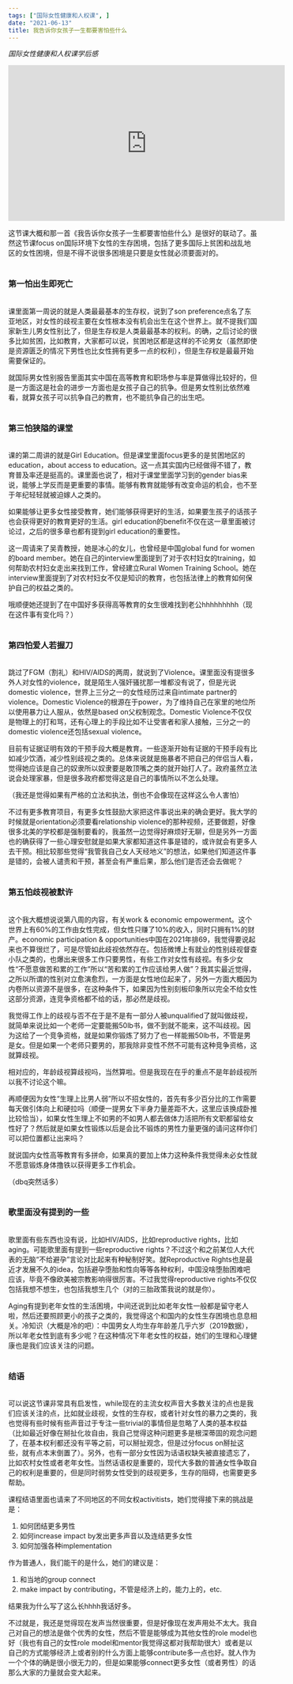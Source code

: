 ```yaml
---
tags: ["国际女性健康和人权课", ]
date: "2021-06-13"
title: 我告诉你女孩子一生都要害怕些什么
---
```


*国际女性健康和人权课学后感*

<div class="videoWrapper">
<iframe width="560" height="315" src="https://www.youtube.com/embed/d5Se_8pFw5I" title="YouTube video player" frameborder="0" allow="accelerometer; autoplay; clipboard-write; encrypted-media; gyroscope; picture-in-picture" allowfullscreen></iframe>
</div>

这节课大概和那一首《我告诉你女孩子一生都要害怕些什么》是很好的联动了。虽然这节课focus on国际环境下女性的生存困境，包括了更多国际上贫困和战乱地区的女性困境，但是不得不说很多困境是只要是女性就必须要面对的。
<br />
<br />

### 第一怕出生即死亡
<br />
课里面第一周说的就是人类最最基本的生存权，说到了son preference点名了东亚地区，对女性的歧视主要在女性根本没有机会出生在这个世界上。就不提我们国家新生儿男女性别比了，但是生存权是人类最最基本的权利。的确，之后讨论的很多比如贫困，比如教育，大家都可以说，贫困地区都是这样的不论男女（虽然即使是资源匮乏的情况下男性也比女性拥有更多一点的权利），但是生存权是最最开始需要保证的。

就国际男女性别报告里面其实中国在高等教育和职场参与率是算做得比较好的，但是一方面这是社会的进步一方面也是女孩子自己的抗争。但是男女性别比依然难看，就算女孩子可以抗争自己的教育，也不能抗争自己的出生吧。
<br />
<br />

### 第三怕狭隘的课堂
<br />
课的第二周讲的就是Girl Education。但是课堂里面focus更多的是贫困地区的education，about access to education。这一点其实国内已经做得不错了，教育普及率还是挺高的。课里面也说了，相对于课堂里面学习到的gender bias来说，能够上学反而是更重要的事情。能够有教育就能够有改变命运的机会，也不至于年纪轻轻就被迫嫁人之类的。

如果能够让更多女性接受教育，她们能够获得更好的生活，如果要生孩子的话孩子也会获得更好的教育更好的生活。girl education的benefit不仅在这一章里面被讨论过，之后的很多章也都有提到girl education的重要性。

这一周请来了吴青教授，她是冰心的女儿，也曾经是中国global fund for women的board member。她在自己的interview里面提到了对于农村妇女的training，如何帮助农村妇女走出来找到工作，曾经建立Rural Women Training School。她在interview里面提到了对农村妇女不仅是知识的教育，也包括法律上的教育如何保护自己的权益之类的。

哦顺便她还提到了在中国好多获得高等教育的女生很难找到老公hhhhhhhhh（现在这件事有变化吗？）
<br />
<br />

### 第四怕爱人若握刀
<br />
跳过了FGM（割礼）和HIV/AIDS的两周，就说到了Violence。课里面没有提很多外人对女性的violence，就是陌生人强奸骚扰那一堆都没有说了，但是光说domestic violence，世界上三分之一的女性经历过来自intimate partner的violence。Domestic Violence的根源在于power，为了维持自己在家里的地位所以使用暴力让人服从，依然是based on父权制观念。Domestic Violence不仅仅是物理上的打和骂，还有心理上的手段比如不让受害者和家人接触，三分之一的domestic violence还包括sexual violence。

目前有证据证明有效的干预手段大概是教育。一些逐渐开始有证据的干预手段有比如减少饮酒，减少性别歧视之类的。总体来说就是施暴者不把自己的伴侣当人看，觉得她应该是自己的奴隶所以奴隶要是敢顶嘴之类的就开始打人了。政府虽然立法说会处理家暴，但是很多政府都觉得这是自己的事情所以不怎么处理。

（我还是觉得如果有严格的立法和执法，倒也不会像现在这样这么令人害怕）

不过有更多教育项目，有更多女性鼓励大家把这件事说出来的确会更好。我大学的时候就是orientation必须要看relationship violence的那种视频，还要做题，好像很多北美的学校都是强制要看的，我虽然一边觉得好麻烦好无聊，但是另外一方面也的确获得了一些心理安慰就是如果大家都知道这件事是错的，或许就会有更多人去干预。相比较那些觉得“我管我自己女人天经地义”的想法，如果他们知道这件事是错的，会被人谴责和干预，甚至会有严重后果，那么他们是否还会去做呢？
<br />
<br />

### 第五怕歧视被默许
<br />
这个我大概想说说第八周的内容，有关work & economic empowerment。这个世界上有60%的工作由女性完成，但女性只赚了10%的收入，同时只拥有1%的财产。economic participation & opportunities中国在2021年排69，我觉得要说起来也不算很烂了，可是尽管如此歧视依然存在。包括微博上有就业的性别歧视督查小队之类的，也爆出来很多工作只要男性，有些工作对女性有歧视。有多少女性“不愿意做苦和累的工作”所以“苦和累的工作应该给男人做”？我其实最近觉得，之所以所谓的性别对立愈演愈烈，一方面是女性地位起来了，另外一方面大概因为内卷所以资源不是很多，在这种条件下，如果因为性别刻板印象所以完全不给女性这部分资源，连竞争资格都不给的话，那必然是歧视。

我觉得工作上的歧视与否不在于是不是有一部分人被unqualified了就叫做歧视，就简单来说比如一个老师一定要能搬50lb书，做不到就不能来，这不叫歧视。因为这给了一个竞争资格，就是如果你锻炼了努力了也一样能搬50lb书，不管是男是女。但是如果一个老师只要男的，那我除非变性不然不可能有这种竞争资格，这就算歧视。

相对应的，年龄歧视算歧视吗，当然算啦。但是我现在在乎的重点不是年龄歧视所以我不讨论这个嘛。

再顺便因为女性“生理上比男人弱”所以不招女性的，首先有多少百分比的工作需要每天做引体向上和硬拉吗（顺便一提男女下半身力量差距不大，这里应该换成卧推比较恰当），如果女性生理上不如男的不如男人都去做体力活把所有文职都留给女性好了？然后就是如果女性锻炼以后是会比不锻炼的男性力量更强的请问这样你们可以把位置都让出来吗？

就说国内女性高等教育有多拼命，如果真的要加上体力这种条件我觉得未必女性就不愿意锻炼身体撸铁以获得更多工作机会。

（dbq突然话多）
<br />
<br />

### 歌里面没有提到的一些
<br />
歌里面有些东西也没有说，比如HIV/AIDS，比如reproductive rights，比如aging。可能歌里面有提到一些reproductive rights？不过这个和之前某位人大代表的无脑“不给避孕”言论对比起来有种秘制好笑。就Reproductive Rights也是最近才发展不久的idea，包括避孕堕胎和性向等等各种权利，中国没啥堕胎困难吧应该，毕竟不像欧美被宗教影响得很厉害。不过我觉得reproductive rights不仅仅包括我想不想生，也包括我想生几个（对的三胎政策我说的就是你）。

Aging有提到老年女性的生活困境，中间还说到比如老年女性一般都是留守老人啦，然后还要照顾更小的孩子之类的，我觉得这个和国内的女性生存困境也息息相关。冷知识（大概是冷的吧）：中国男女人均生存年龄差几乎六岁（2019数据），所以年老女性到底有多少呢？在这种情况下年老女性的权益，她们的生理和心理健康也是我们应该关注的问题。
<br />
<br />

### 结语
<br />
可以说这节课非常具有启发性，while现在的主流女权声音大多数关注的点也是我们应该关注的点，比如就业歧视，女性的生存权，或者针对女性的暴力之类的，我也觉得有些时候有些声音过于专注一些trivial的事情但是忽略了人类的基本权益（比如最近好像在掰扯化妆自由，我自己觉得这种问题更多是根深蒂固的观念问题了，在基本权利都还没有平等之前，可以掰扯观念，但是过分focus on掰扯这些，就有点本末倒置了）。另外，也有一部分女性因为话语权缺失被直接遗忘了，比如农村女性或者老年女性。当然话语权是重要的，现代大多数的普通女性争取自己的权利是重要的，但是同时弱势女性受到的歧视更多，生存的阻碍，也需要更多帮助。

课程结语里面也请来了不同地区的不同女权activitists，她们觉得接下来的挑战是是：

1. 如何团结更多男性
2. 如何increase impact by发出更多声音以及连结更多女性
3. 如何加强各种implementation

作为普通人，我们能干的是什么，她们的建议是：

1. 和当地的group connect
2. make impact by contributing，不管是经济上的，能力上的，etc.

结果我为什么写了这么长hhhh我话好多。

不过就是，我还是觉得现在发声当然很重要，但是好像现在发声用处不太大。我自己对自己的想法是做个优秀的女性，然后不管是能够成为其他女性的role model也好（我也有自己的女性role model和mentor我觉得这都对我帮助很大）或者是以自己的方式能够经济上或者别的什么方面上能够contribute多一点也好。就人作为一个个体的确是很小很无力的，但是如果能够connect更多女性（或者男性）的话那么大家的力量就会变大起来。